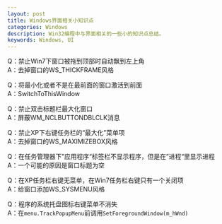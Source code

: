 ```yaml
---
layout: post
title: Windows界面相关小知识点
categories: Windows
description: Win32编程中与界面相关的一些小的知识点总结。
keywords: Windows, UI
---
```


Q：禁止Win7下窗口被拖到顶部时自动飘到左上角  
A：去掉窗口的WS_THICKFRAME风格

Q：将最小化或者不是在最前面的窗口激活到前面  
A：SwitchToThisWindow

Q：禁止双击标题栏最大化窗口  
A：屏蔽WM_NCLBUTTONDBLCLK消息

Q：禁止XP下右键任务栏的“最大化”菜单项  
A：去掉窗口的WS_MAXIMIZEBOX风格

Q：在任务管理器下”应用程序“标签栏不显示程序，但是在”进程“里显示进程  
A：一个可能的原因是窗口标题为空

Q：在XP任务栏右键无菜单，在Win7任务栏右键只有一个关闭项  
A：给窗口添加WS_SYSMENU风格

Q：程序的系统托盘图标右键菜单不消失  
A：在`menu.TrackPopupMenu`前调用`SetForegroundWindow(m_hWnd)`
